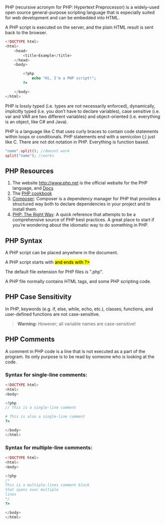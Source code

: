 PHP (recursive acronym for PHP: Hypertext Preprocessor) is a widely-used open source general-purpose scripting language that is especially suited for web development and can be embedded into HTML.

A PHP script is executed on the server, and the plain HTML result is sent back to the browser.

``` php
<!DOCTYPE html>
<html>
    <head>
        <title>Example</title>
    </head>
    <body>

        <?php
            echo "Hi, I'm a PHP script!";
        ?>

    </body>
</html>
```

PHP is lossly typed (i.e. types are not necessarily enforced), dynamically, implicitly typed (i.e. you don’t have to declare variables), case sensitive (i.e. var and VAR are two different variables) and object-oriented (i.e. everything is an object, like C# and Java).

PHP is a language like C that uses curly braces to contain code statements within loops or conditionals. PHP statements end with a semicolon (;) just like C.
There are not dot notation in PHP. Everything is function based.
``` php
"name".split(); //doesnt work
split("name"); //works
```

## PHP Resources
 
1.   The website <http://www.php.net> is the official website for the PHP language,  and [Docs](https://www.php.net/manual/en/index.php)
2.   The [PHP  cookbook](https://www.oreilly.com/library/view/php-cookbook-3rd/9781449363741/)
3.   [Composer](https://getcomposer.org): Composer is a dependency manager for PHP that provides a structured way both to declare dependencies in your project and to install them.
4. [PHP: The Right Way](https://phptherightway.com/): A quick reference that attempts to be a comprehensive source of PHP best practices. A great place to start if you’re wondering about the idiomatic way to do something
in PHP.


##  PHP Syntax
A PHP script can be placed anywhere in the document.

A PHP script starts with <mark><?php</mark> and ends with <mark>?></mark>

The default file extension for PHP files is ".php".

A PHP file normally contains HTML tags, and some PHP scripting code.

## PHP Case Sensitivity
In PHP, keywords (e.g. if, else, while, echo, etc.), classes, functions, and user-defined functions are not case-sensitive.

> **Warning:** However; all variable names are case-sensitive!

## PHP Comments

A comment in PHP code is a line that is not executed as a part of the program. Its only purpose is to be read by someone who is looking at the code.

### Syntax for single-line comments:

``` php
<!DOCTYPE html>
<html>
<body>

<?php
// This is a single-line comment

# This is also a single-line comment
?>

</body>
</html>
```

### Syntax for multiple-line comments:

``` php
<!DOCTYPE html>
<html>
<body>

<?php
/*
This is a multiple-lines comment block
that spans over multiple
lines
*/
?>

</body>
</html>
```